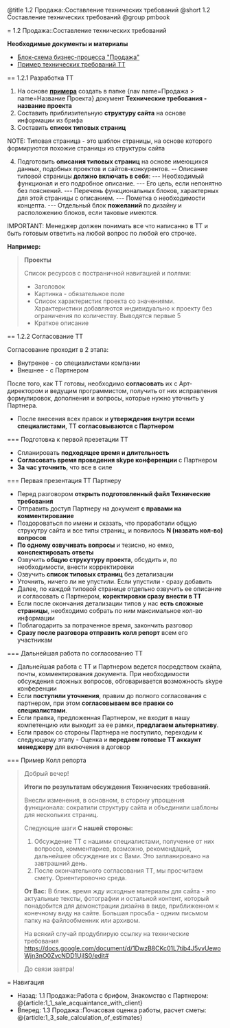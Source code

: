 @title 1.2 Продажа::Составление технических требований
@short 1.2 Составление технических требований
@group pmbook

= 1.2 Продажа::Составление технических требований

**Необходимые документы и материалы**
- [Блок-схема бизнес-процесса "Продажа"](https://dl.dropboxusercontent.com/u/9235556/makebecool/businesDiagramm/%D0%91%D0%B8%D0%B7%D0%BD%D0%B5%D1%81%20%D0%9F%D1%80%D0%BE%D1%86%D0%B5%D1%81%D1%81%20-%20%D0%9F%D1%80%D0%BE%D0%B4%D0%B0%D0%B6%D0%B0.html)
- [Пример технических требований ТТ](https://docs.google.com/document/d/1bbwTSdo50oKK7SDg9IaI8w0GG5BizPYeXc13narQOTg/edit)

== 1.2.1 Разработка ТТ

1. На основе **[примера](https://docs.google.com/document/d/1bbwTSdo50oKK7SDg9IaI8w0GG5BizPYeXc13narQOTg/edit)** создать
 в папке {nav name=Продажа > name=Название Проекта} документ **Технические требования - название проекта**
2. Составить приблизительную **структуру сайта** на основе информации из брифа
3. Составить **список типовых страниц**

NOTE: Типовая страница - это шаблон страницы, на основе которого формируются похожие страницы из структуры сайта

4. Подготовить **описания типовых страниц** на основе имеющихся данных, подобных проектов и сайтов-конкурентов.
-- Описание типовой страницы **должно включать в себя**:
--- Необходимый функционал и его подробное описание.
--- Его цель, если непонятно без пояснений.
--- Перечень функциональных блоков, характерных для этой страницы с описанием.
--- Пометка о необходимости концепта.
--- Отдельный блок **пожеланий** по дизайну и расположению блоков, если таковые имеются.

IMPORTANT: Менеджер должен понимать все что написанно в ТТ и быть готовым ответить на любой вопрос по любой его строчке.

**Например:**

> **Проекты**
>
> Список ресурсов с постраничной навигацией и полями:
> - Заголовок 
> - Картинка - обязательное поле
> - Список характеристик проекта со значениями. Характеристики добавляются индивидуально к проекту без ограничения по количеству. Выводятся первые 5
> - Краткое описание

== 1.2.2 Согласование ТТ

Согласование проходит в 2 этапа:
- Внутренее - со специалистами компании
- Внешнее - с Партнером

После того, как ТТ готовы, необходимо **согласовать** их с Арт-директором и ведущим программистом, получить от них
 исправления формулировок, дополнения и вопросы, которые нужно уточнить у Партнера.
- После внесения всех правок и **утверждения внутри всеми специалистами**, ТТ **согласовываются с Партнером**

=== Подготовка к первой презетации ТТ

- Спланировать **подходящее время и длительность**
- **Согласовать время проведения skype конференции** с Партнером
- **За час уточнить**, что все в силе

=== Первая презентация ТТ Партнеру

- Перед разговором **открыть подготовленный файл Технические требования**
- Отправить доступ Партнеру на документ **с правами на комментирование**
- Поздороваться по имени и сказать, что проработали общую струкутру сайта и все типы страниц, и появилось **N (назвать кол-во) вопросов**
- **По одному озвучивать вопросы** и тезисно, но емко, **конспектировать ответы**
- Озвучить **общую струкутуру проекта**, обсудить и, по необходимости, внести корректировки
- Озвучить **список типовых страниц** без детализации
- Уточнить, ничего ли не упустили. Если упустили - сразу добавить
- Далее, по каждой типовой странице отдельно озвучить ее описание и согласовать с Партнером, **коректировки сразу внести
 в ТТ**
- Если после окончания детализации типов у нас **есть сложные страницы**, необходимо собрать по ним максимальное кол-во информации
- Поблагодарить за потраченное время, закончить разговор
- **Сразу после разговора отправить колл репорт** всем его участникам

=== Дальнейшая работа по согласованию ТТ
- Дальнейшая работа с ТТ и Партнером ведется посредством скайпа, почты, комментирования документа. При необходимости обсуждения сложных
 вопросов, обговаривается возможность skype конференции
- Если **поступили уточнения**, правим до полного согласования с партнером, при этом **согласовываем все правки со специалистами**.
- Если правка, предложенная Партнером, не входит в нашу компетенцию или выходит за ее рамки, **предлагаем альтернативу**.
- Если правок со стороны Партнера не поступило, переходим к следующему этапу - Оценка и **передаем готовые ТТ аккаунт менеджеру**
  для включения в договор

=== Пример Колл репорта

> Добрый вечер!
>
> **Итоги по результатам обсуждения Технических требований.**
>
> Внесли изменения, в основном, в сторону упрощения функционала: сократили структуру сайта и объединили шаблоны для нескольких страниц.
>
> Следующие шаги
> **C нашей стороны:**
> 1. Обсуждение ТТ с нашими специалистами, получение от них вопросов, комментариев, возможно, рекомендаций, дальнейшее обсуждение их с Вами.
> Это запланировано на завтрашний день.
> 2. После окончательного согласования ТТ, мы просчитаем смету.
> Ориентировочно среда.
>
>
> **От Вас:**
> В ближ. время жду исходные материалы для сайта - это актуальные тексты, фотографии и остальной контент, который
> понадобится для демонстрации дизайна в виде, приближенном к конечному виду на сайте. Большая просьба - одним письмом папку на файлообменник или архивом.
>
> На всякий случай продублирую ссылку на технические требования
> https://docs.google.com/document/d/1DwzB8CKc01L7tib4J5vvUewoWjn3nO0ZvcNDD1UjIS0/edit#
>
> До связи завтра!

= Навигация
- Назад: 1.1 Продажа::Работа с брифом, Знакомство с Партнером: @{article:1_1_sale_acquaintance_with_client}
- Вперед: 1.3 Продажа::Почасовая оценка работы, расчет сметы: @{article:1_3_sale_calculation_of_estimates}